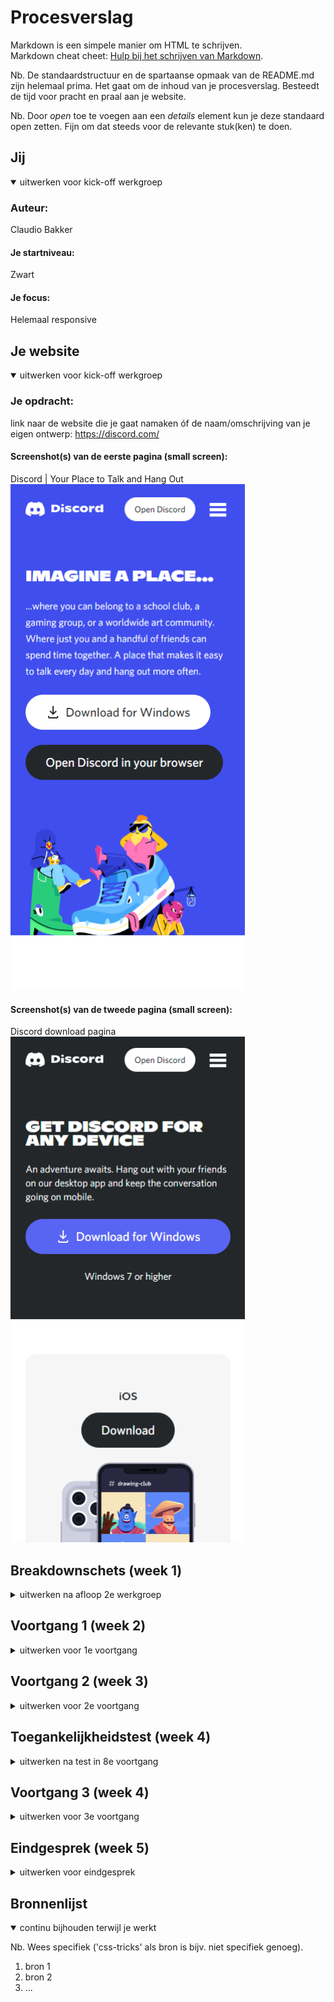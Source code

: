 # Procesverslag
Markdown is een simpele manier om HTML te schrijven.  
Markdown cheat cheet: [Hulp bij het schrijven van Markdown](https://github.com/adam-p/markdown-here/wiki/Markdown-Cheatsheet).

Nb. De standaardstructuur en de spartaanse opmaak van de README.md zijn helemaal prima. Het gaat om de inhoud van je procesverslag. Besteedt de tijd voor pracht en praal aan je website.

Nb. Door *open* toe te voegen aan een *details* element kun je deze standaard open zetten. Fijn om dat steeds voor de relevante stuk(ken) te doen.





## Jij

<details open>
<summary>uitwerken voor kick-off werkgroep</summary>

### Auteur:
Claudio Bakker

#### Je startniveau:
Zwart

#### Je focus:
Helemaal responsive
 
</details>





## Je website

<details open>
<summary>uitwerken voor kick-off werkgroep</summary>

### Je opdracht:
link naar de website die je gaat namaken óf de naam/omschrijving van je eigen ontwerp:
https://discord.com/

#### Screenshot(s) van de eerste pagina (small screen): 
Discord | Your Place to Talk and Hang Out
<img src="images/discordsmallscreen1.png" width="375px" alt="discord homepagina">

#### Screenshot(s) van de tweede pagina (small screen):
Discord download pagina 
<img src="images/discordsmallscreen2.png" width="375px" alt="discord download pagina">
 
</details>





## Breakdownschets (week 1)

<details>
<summary>uitwerken na afloop 2e werkgroep</summary>

### de hele pagina: 
<img src="images/dummy-plaatje.jpg" width="375px" alt="breakdown van de hele pagina">

### dynamisch deel (bijv menu): 
<img src="images/dummy-plaatje.jpg" width="375px" alt="breakdown van een dynamisch deel">

### wellicht nog een dynamisch deel (bijv filter): 
<img src="images/dummy-plaatje.jpg" width="375px" alt="breakdown van nog een dynamisch deel">

</details>





## Voortgang 1 (week 2)

<details>
<summary>uitwerken voor 1e voortgang</summary>

### Stand van zaken


### Agenda voor meeting
samen met je groepje opstellen

| Vidar          | Claudio            | Leroy        | Ruben            |
| ---            | ---                | ---          | ---              |
|Moet je alles wat mogelijk is in custom properties? | Divjes en classes teveel?	| en ik dit    | en dan ik dat    |
|Classes zo op de juiste manier met sections? (nog bespreken?)| nog een punt | dit wil ik zeker |
| ...            | ...                | ...          | ...              |


### Verslag van meeting
hier na afloop snel de uitkomsten van de meeting vastleggen

- Divs en classes weg werken
- meer info opzoeken over psuedo-classes
- costum-properties gebruiken
- link gekregen voor de header images: https://codepen.io/shooft/pen/dyRveXL

</details>





## Voortgang 2 (week 3)

<details>
<summary>uitwerken voor 2e voortgang</summary>

### Stand van zaken
Costum-properties toegevoegd en verder bezig met herschrijven van de eerste pagina zonder divs, en classes.

### Agenda voor meeting
samen met je groepje opstellen

| student 1      | student 2          | student 3    | student 4        |
| ---            | ---                | ---          | ---              |
| Hoe animeer je het hamburger menu (voorbeeld zal ik laten zien)|Is het de bedoeling dat je de filters op de pagina ook werkend maakt? (Voorbeeld zal ik laten zien)|Hoe pas je de IntersectionObserver op de correcte manier toe in javascript| en dan ik dat    |
| Moet je ook custom properties met bijvoorbeeld white-space of is dat meer als aanbevolen?| nog een punt | dit wil ik zeker |
| Moet alles exact hetzelfde zijn als de website?| ...                | ...          | ...              |


### Verslag van meeting
hier na afloop snel de uitkomsten van de meeting vastleggen

- De huidige javascript code vervangen door de InterSectionObserver


</details>





## Toegankelijkheidstest (week 4)

<details>
<summary>uitwerken na test in 8e voortgang</summary>

### Bevindingen
Lijst met je bevindingen die in de test naar voren kwamen:


#### Hover states
Hover states van de buttons toevoegen.

Oplossing: Deze in de css toevoegen.


#### Active states. 
Active states toevoegen aan de buttons

Oplossing: deze toevoegen aan de css.


#### Focus tab. 
De focus tab functie werkte overal waar die moest werken.


#### Voice Over. 
Ook de vocie over werkte uitstekend.

</details>





## Voortgang 3 (week 4)

<details>
<summary>uitwerken voor 3e voortgang</summary>

### Stand van zaken


### Agenda voor meeting
samen met je groepje opstellen

| Vidar          | Claudio            | student 3    | student 4        |
| ---            | ---                | ---          | ---              |
| Enig idee hoe ik dit het beste kan aanpakken? (Laat ik zien) | Met javascript aanspreken van de mobile menu knop lukt nog niet helemaal.             | en ik dit    | en dan ik dat    |
| en dat ook nog | dit als er tijd is | nog een punt | dit wil ik zeker |
| ...            | ...                | ...          | ...              |




### Verslag van meeting
hier na afloop snel de uitkomsten van de meeting vastleggen

- De mobile menu doormiddel van CSS maken in plaats van Javascript
- PS. de docent heeft het probleem wat ik had met de mobile menu opgelost.


</details>





## Eindgesprek (week 5)

<details>
<summary>uitwerken voor eindgesprek</summary>

### Stand van zaken
hier dit ging goed & dit was lastig (neem ook screenshots op van delen van je website en code)
Ik vond Front-end development over het algemeen redelijk goed gaan. Ik had op het eind wat moeite
met de mobile menu en footer, dit is uiteindelijk opgelost. De footer heb ik een paar keer moeten herschrijven
omdat ik het niet responsive kreeg, echter dit is uiteindelijk wel gelukt.

### Screenshot(s)

hier screenshot(s) van je eindresultaat
<img src="images/mobilescreenshot2.png" width="375px" alt="mobilescreenshot">
<img src="images/mobilescreenshot1.png" width="375px" alt="mobilescreenshot pagina 2">
<img src="images/fullscreenshot1.png" width="375px" alt="screenshot full-width pagina 1">
<img src="images/fullscreenshot2.png" width="375px" alt="screenshot full-width pagina 2">
</details>





## Bronnenlijst

<details open>
<summary>continu bijhouden terwijl je werkt</summary>

Nb. Wees specifiek ('css-tricks' als bron is bijv. niet specifiek genoeg).

1. bron 1
2. bron 2
3. ...

</details>